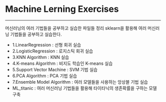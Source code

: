 #  Machine Lerning Exercises
---
머신러닝의 여러 기법들을 공부하고 실습한 파일들 정리
sklearn을 활용해 여러 머신러닝 기법들을 공부하고 실습한다.

- 1.LinearRegression : 선형 회귀 실습
- 2.LogisticRegression : 로지스틱 회귀 실습
- 3.KNN Algorithm : KNN  실습
- 4.K-means Algorithm : 비지도 학습인 K-means 실습
- 5.Support Vector Machine : SVM 기법 실습
- 6.PCA Algorithm : PCA 기법 실습
- 7.Ensemble Model Algorithm : 여러 모델들을 사용하는 앙상블 기법 실습
- ML_titanic : 여러 머신러닝 기법들을 활용해 타이타닉의 생존확률을 구하는 모델 구축
